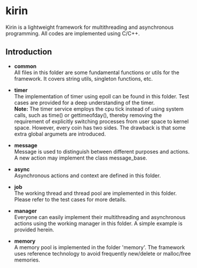 # kirin
Kirin is a lightweight framework for multithreading and asynchronous programming. All codes are implemented using C/C++.

## Introduction ##
* **common**     
All files in this folder are some fundamental functions or utils for the framework. It covers string utils, singleton functions, etc.

* **timer**      
The implementation of timer using epoll can be found in this folder. Test cases are provided for a deep understanding of the timer.   
**Note:** The timer service employs the cpu tick instead of using system calls, such as time() or gettimeofday(), thereby removing the requirement of explicitly switching processes from user space to kernel space. However, every coin has two sides. The drawback is that some extra global argumets are introduced.

* **message**   
Message is used to distinguish between different purposes and actions. A new action may implement the class message_base.

* **async**     
Asynchronous actions and context are defined in this folder.

* **job**       
The working thread and thread pool are implemented in this folder. Please refer to the test cases for more details.

* **manager**   
Everyone can easily implement their multithreading and asynchronous actions using the working manager in this folder. A simple example is provided herein.

* **memory**   
A memory pool is implemented in the folder 'memory'. The framework uses reference technology to avoid frequently new/delete or malloc/free memories.
